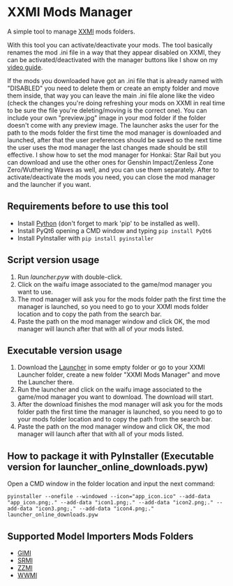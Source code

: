 # XXMI Mods Manager
A simple tool to manage [XXMI](https://github.com/SpectrumQT/XXMI-Launcher) mods folders.

With this tool you can activate/deactivate your mods. The tool basically renames the mod .ini file in a way that they appear disabled on XXMI, they can be activated/deactivated with the manager buttons like I show on my [video guide](https://files.catbox.moe/cqko1c.mp4).

If the mods you downloaded have got an .ini file that is already named with "DISABLED" you need to delete them or create an empty folder and move them inside, that way you can leave the main .ini file alone like the video (check the changes you're doing refreshing your mods on XXMI in real time to be sure the file you're deleting/moving is the correct one).
You can include your own "preview.jpg" image in your mod folder if the folder doesn't come with any preview image.
The launcher asks the user for the path to the mods folder the first time the mod manager is downloaded and launched, after that the user preferences should be saved so the next time the user uses the mod manager the last changes made should be still effective.
I show how to set the mod manager for Honkai: Star Rail but you can download and use the other ones for Genshin Impact/Zenless Zone Zero/Wuthering Waves as well, and you can use them separately.
After to activate/deactivate the mods you need, you can close the mod manager and the launcher if you want.


## Requirements before to use this tool

   - Install [Python](https://www.python.org/downloads/) (don't forget to mark 'pip' to be installed as well).
   - Install PyQt6 opening a CMD window and typing `pip install PyQt6`
   - Install PyInstaller with `pip install pyinstaller`

## Script version usage

1. Run *launcher.pyw* with double-click.
2. Click on the waifu image associated to the game/mod manager you want to use.
3. The mod manager will ask you for the mods folder path the first time the manager is launched, so you need to go to your XXMI mods folder location and to copy the path from the search bar.
4. Paste the path on the mod manager window and click OK, the mod manager will launch after that with all of your mods listed.

## Executable version usage

1. Download the [Launcher](https://gamebanana.com/dl/1402998) in some empty folder or go to your XXMI Launcher folder, create a new folder "XXMI Mods Manager" and move the Launcher there.
2. Run the launcher and click on the waifu image associated to the game/mod manager you want to download. The download will start.
3. After the download finishes the mod manager will ask you for the mods folder path the first time the manager is launched, so you need to go to your mods folder location and to copy the path from the search bar.
4. Paste the path on the mod manager window and click OK, the mod manager will launch after that with all of your mods listed.


## How to package it with PyInstaller (Executable version for launcher_online_downloads.pyw)

Open a CMD window in the folder location and input the next command:

```
pyinstaller --onefile --windowed --icon="app_icon.ico" --add-data "app_icon.png;." --add-data "icon1.png;." --add-data "icon2.png;." --add-data "icon3.png;." --add-data "icon4.png;." launcher_online_downloads.pyw
```


## Supported Model Importers Mods Folders

  - [GIMI](https://github.com/SilentNightSound/GI-Model-Importer)
  - [SRMI](https://github.com/SilentNightSound/SR-Model-Importer)
  - [ZZMI](https://github.com/leotorrez/ZZ-Model-Importer)
  - [WWMI](https://github.com/SpectrumQT/WWMI)
